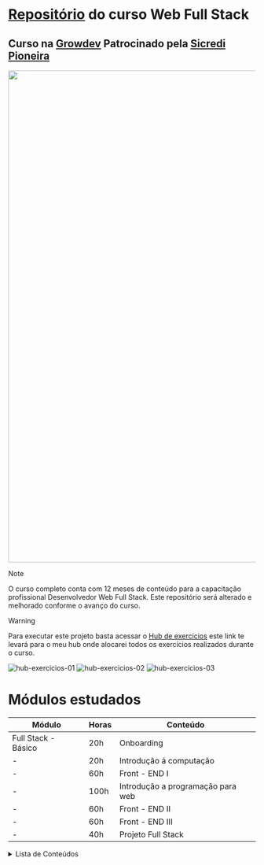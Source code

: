 # [Repositório](https://marccelo125.github.io/Growdev-exercicios/)  do curso Web Full Stack
## Curso na [Growdev](https://www.growdev.com.br) Patrocinado pela [Sicredi Pioneira](https://sicredipioneira.com.br)

<img src="https://unblast.com/wp-content/uploads/2022/08/Programmer-Illustration.jpg" width="1000"></img> 

> [!NOTE]
> O curso completo conta com 12 meses de conteúdo para a capacitação profissional Desenvolvedor Web Full Stack.
> Este repositório será alterado e melhorado conforme o avanço do curso.

> [!WARNING]
> Para executar este projeto basta acessar o
[Hub de exercícios](https://marccelo125.github.io/Growdev-exercicios/)
> este link te levará para o meu hub onde alocarei todos os exercícios realizados durante o curso.

![hub-exercicios-01](https://github.com/Marccelo125/Growdev-exercicios/assets/127633664/86694cb4-0501-4928-8e35-cf119d2fc51f)
![hub-exercicios-02](https://github.com/Marccelo125/Growdev-exercicios/assets/127633664/13a1ed29-5bf4-4f86-9e24-b6952bcfffaf)
![hub-exercicios-03](https://github.com/Marccelo125/Growdev-exercicios/assets/127633664/d9975b04-1881-4dbb-a018-5c8049c46757)

# Módulos estudados
| Módulo               | Horas           | Conteúdo                          |
| -------------------- | --------------- | --------------------------------- |
| Full Stack - Básico  | 20h             | Onboarding                        |
| -                    | 20h             | Introdução á computação           |
| -                    | 60h             | Front - END I                     |
| -                    | 100h            | Introdução a programação para web |
| -                    | 60h             | Front - END II                    |
| -                    | 60h             | Front - END III                   |
| -                    | 40h             | Projeto Full Stack                |

<details>
<summary>Lista de Conteúdos </summary>

### Conteúdos que serão estudados
##### Última Atualização: 27/11/23
- HTML5
- CSS
- JavaScript
- Vuetify
- MySQL
- Laravel
- TypeScript
- Vue.js
- PHP

E como sempre, começamos do básico, você pode checar mais sobre no meu repositório aqui:</br>
[Conteúdos de Estudo do Módulo 01 - 3000 Talentos TI](https://github.com/Marccelo125/prj-final-m1-talentos-ti) </br>
[Conteúdos de Estudo do Módulo 02 - 3000 Talentos TI](https://github.com/Marccelo125/front-end-talentos-ti)

```JS
function boasVindas() {
    for(i = 0; i < 10; i++>) {
        console.log("Fogos!")    
    }
}

console.log("Seja Bem Vindo!")
boasVindas()
console.log("Diga: Hello World")
```
</details>
